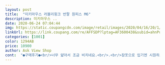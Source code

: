 ```yaml
---
layout: post 
title:  "미키마우스 러블리윙크 반팔 원피스 M6" 
description: 미키마우스 ..
date: 2020-06-24 07:04:44 
img: https://static.coupangcdn.com/image/retail/images/2020/04/16/20/1/8118ccc1-6fb8-4223-9c19-a8595f96f3fc.jpg 
linkUrl: https://link.coupang.com/re/AFFSDP?lptag=AF3600438&subid=ahnPublicAsk&pageKey=1498660081&itemId=2573570289&vendorItemId=70565932974&traceid=V0-113-5ef82f10a18de5de 
categories: [1001] 
color: 1294AB 
price: 10900 
author: Ask View Shop 
cont:  "●구매후기●<br/>너무 얇아서 조금 비치네요.<br/>.<br/>잠옷으로 입기엔 시원하고 좋아요.<br/><br/>시원하고 길이도딱이고 재질도 좋아요.<br/>물빠짐0도없어요<br/>올여름 시원하게 잘 보낼것같습니다.<br/><br/>잘입을게요 감사합니다.<br/><br/>재질이 까슬까슬하니 시원할것같아 좋아요.<br/><br/>" 
---
```

